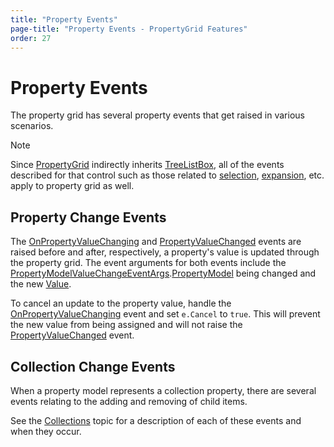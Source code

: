 ```yaml
---
title: "Property Events"
page-title: "Property Events - PropertyGrid Features"
order: 27
---
```

# Property Events

The property grid has several property events that get raised in various scenarios.

> [!NOTE]
> Since [PropertyGrid](xref:@ActiproUIRoot.Controls.Grids.PropertyGrid) indirectly inherits [TreeListBox](xref:@ActiproUIRoot.Controls.Grids.TreeListBox), all of the events described for that control such as those related to [selection](../tree-control-features/selection.md), [expansion](../tree-control-features/expandability.md), etc. apply to property grid as well.

## Property Change Events

The [OnPropertyValueChanging](xref:@ActiproUIRoot.Controls.Grids.PropertyGrid.OnPropertyValueChanging*) and [PropertyValueChanged](xref:@ActiproUIRoot.Controls.Grids.PropertyGrid.PropertyValueChanged) events are raised before and after, respectively, a property's value is updated through the property grid.  The event arguments for both events include the [PropertyModelValueChangeEventArgs](xref:@ActiproUIRoot.Controls.Grids.PropertyModelValueChangeEventArgs).[PropertyModel](xref:@ActiproUIRoot.Controls.Grids.PropertyModelValueChangeEventArgs.PropertyModel) being changed and the new [Value](xref:@ActiproUIRoot.Controls.Grids.PropertyModelValueChangeEventArgs.Value).

To cancel an update to the property value, handle the [OnPropertyValueChanging](xref:@ActiproUIRoot.Controls.Grids.PropertyGrid.OnPropertyValueChanging*) event and set `e.Cancel` to `true`.  This will prevent the new value from being assigned and will not raise the [PropertyValueChanged](xref:@ActiproUIRoot.Controls.Grids.PropertyGrid.PropertyValueChanged) event.

## Collection Change Events

When a property model represents a collection property, there are several events relating to the adding and removing of child items.

See the [Collections](collections.md) topic for a description of each of these events and when they occur.
